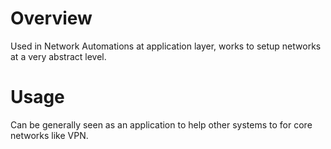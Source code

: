 # Overview
Used in Network Automations at application layer, works to setup networks at a very abstract level.

# Usage
Can be generally seen as an application to help other systems to for core networks like VPN.
